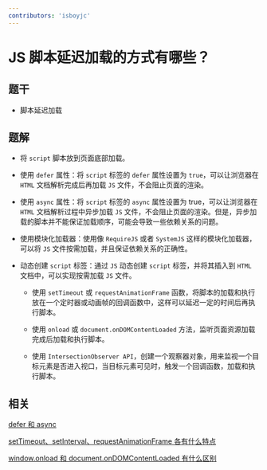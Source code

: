 ```yaml
---
contributors: 'isboyjc'
---
```


# JS 脚本延迟加载的方式有哪些？


## 题干

- 脚本延迟加载
## 题解

<!-- ::: details 点我查看题解 -->

- 将 `script` 脚本放到页面底部加载。

- 使用 `defer` 属性：将 `script` 标签的 `defer` 属性设置为 `true`，可以让浏览器在 `HTML` 文档解析完成后再加载 `JS` 文件，不会阻止页面的渲染。

- 使用 `async` 属性：将 `script` 标签的 `async` 属性设置为 true，可以让浏览器在 `HTML` 文档解析过程中异步加载 `JS` 文件，不会阻止页面的渲染。但是，异步加载的脚本并不能保证加载顺序，可能会导致一些依赖关系的问题。

- 使用模块化加载器：使用像 `RequireJS` 或者 `SystemJS` 这样的模块化加载器，可以将 `JS` 文件按需加载，并且保证依赖关系的正确性。

- 动态创建 `script` 标签：通过 `JS` 动态创建 `script` 标签，并将其插入到 `HTML` 文档中，可以实现按需加载 `JS` 文件。

  - 使用 `setTimeout` 或 `requestAnimationFrame` 函数，将脚本的加载和执行放在一个定时器或动画帧的回调函数中，这样可以延迟一定的时间后再执行脚本。

  - 使用 `onload` 或 `document.onDOMContentLoaded` 方法，监听页面资源加载完成后加载和执行脚本。

  - 使用 `IntersectionObserver API`，创建一个观察器对象，用来监视一个目标元素是否进入视口，当目标元素可见时，触发一个回调函数，加载和执行脚本。

<!-- ::: -->



## 相关

[defer 和 async](../070asynchronous/070110_defer_async.md)

[setTimeout、setInterval、requestAnimationFrame 各有什么特点](../110browser/110070_settimeout_setinterval_requestanimationframe.md)

[window.onload 和 document.onDOMContentLoaded 有什么区别](../110browser/110060_onload_ondomcontentloaded.md)


